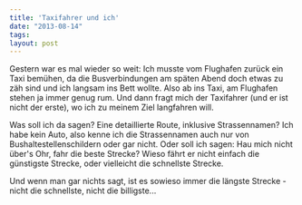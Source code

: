 ```yaml
---
title: 'Taxifahrer und ich'
date: "2013-08-14"
tags: 
layout: post
---
```

Gestern war es mal wieder so weit: Ich musste vom Flughafen zurück ein Taxi bemühen, da die Busverbindungen am späten Abend doch etwas zu zäh sind und ich langsam ins Bett wollte. Also ab ins Taxi, am Flughafen stehen ja immer genug rum. Und dann fragt mich der Taxifahrer (und er ist nicht der erste), wo ich zu meinem Ziel langfahren will.

Was soll ich da sagen? Eine detaillierte Route, inklusive Strassennamen? Ich habe kein Auto, also kenne ich die Strassennamen auch nur von Bushaltestellenschildern oder gar nicht. Oder soll ich sagen: Hau mich nicht über's Ohr, fahr die beste Strecke? Wieso fährt er nicht einfach die günstigste Strecke, oder vielleicht die schnellste Strecke.

Und wenn man gar nichts sagt, ist es sowieso immer die längste Strecke - nicht die schnellste, nicht die billigste...
